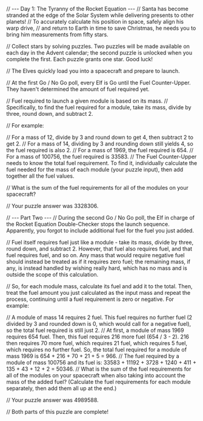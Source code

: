// --- Day 1: The Tyranny of the Rocket Equation ---
// Santa has become stranded at the edge of the Solar System while delivering presents to other planets!
// To accurately calculate his position in space, safely align his warp drive,
// and return to Earth in time to save Christmas, he needs you to bring him measurements from fifty stars.

// Collect stars by solving puzzles. Two puzzles will be made available on each day in the Advent calendar; the second puzzle is unlocked when you complete the first. Each puzzle grants one star. Good luck!

// The Elves quickly load you into a spacecraft and prepare to launch.

// At the first Go / No Go poll, every Elf is Go until the Fuel Counter-Upper. They haven't determined the amount of fuel required yet.

// Fuel required to launch a given module is based on its mass. 
// Specifically, to find the fuel required for a module, take its mass, divide by three, round down, and subtract 2.

// For example:

// For a mass of 12, divide by 3 and round down to get 4, then subtract 2 to get 2.
// For a mass of 14, dividing by 3 and rounding down still yields 4, so the fuel required is also 2.
// For a mass of 1969, the fuel required is 654.
// For a mass of 100756, the fuel required is 33583.
// The Fuel Counter-Upper needs to know the total fuel requirement. To find it, individually calculate the fuel needed for the mass of each module (your puzzle input), then add together all the fuel values.

// What is the sum of the fuel requirements for all of the modules on your spacecraft?

// Your puzzle answer was 3328306.

// --- Part Two ---
// During the second Go / No Go poll, the Elf in charge of the Rocket Equation Double-Checker stops the launch sequence. Apparently, you forgot to include additional fuel for the fuel you just added.

// Fuel itself requires fuel just like a module - take its mass, divide by three, round down, and subtract 2. However, that fuel also requires fuel, and that fuel requires fuel, and so on. Any mass that would require negative fuel should instead be treated as if it requires zero fuel; the remaining mass, if any, is instead handled by wishing really hard, which has no mass and is outside the scope of this calculation.

// So, for each module mass, calculate its fuel and add it to the total. Then, treat the fuel amount you just calculated as the input mass and repeat the process, continuing until a fuel requirement is zero or negative. For example:

// A module of mass 14 requires 2 fuel. This fuel requires no further fuel (2 divided by 3 and rounded down is 0, which would call for a negative fuel), so the total fuel required is still just 2.
// At first, a module of mass 1969 requires 654 fuel. Then, this fuel requires 216 more fuel (654 / 3 - 2). 216 then requires 70 more fuel, which requires 21 fuel, which requires 5 fuel, which requires no further fuel. So, the total fuel required for a module of mass 1969 is 654 + 216 + 70 + 21 + 5 = 966.
// The fuel required by a module of mass 100756 and its fuel is: 33583 + 11192 + 3728 + 1240 + 411 + 135 + 43 + 12 + 2 = 50346.
// What is the sum of the fuel requirements for all of the modules on your spacecraft when also taking into account the mass of the added fuel? (Calculate the fuel requirements for each module separately, then add them all up at the end.)

// Your puzzle answer was 4989588.

// Both parts of this puzzle are complete!